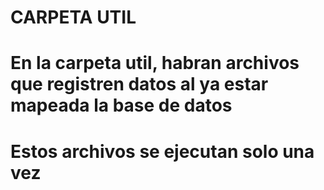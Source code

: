 # CARPETA UTIL
# En la carpeta util, habran archivos que registren datos al ya estar mapeada la base de datos
# Estos archivos se ejecutan solo una vez
